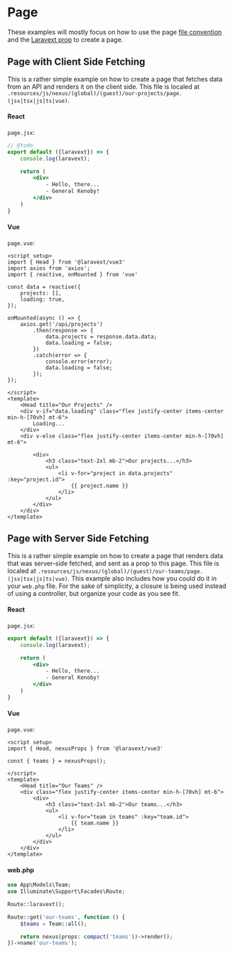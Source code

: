 # Page

These examples will mostly focus on how to use the page [file convention](/concepts/file-conventions.md) and the [Laravext prop](/concepts/laravext-prop.md) to create a page.

## Page with Client Side Fetching

This is a rather simple example on how to create a page that fetches data from an API and renders it on the client side. This file is localed at `.resources/js/nexus/(global)/(guest)/our-projects/page.(jsx|tsx|js|ts|vue)`.

<!-- tabs:start -->

#### **React**

`page.jsx`:

```jsx
// @todo
export default ({laravext}) => {
    console.log(laravext);

    return (
        <div>
            - Hello, there...
            - General Kenoby!
        </div>
    )
}
```

#### **Vue**

`page.vue`:

```vue
<script setup>
import { Head } from '@laravext/vue3'
import axios from 'axios';
import { reactive, onMounted } from 'vue'

const data = reactive({
    projects: [],
    loading: true,
});

onMounted(async () => {
    axios.get('/api/projects')
        .then(response => {
            data.projects = response.data.data;
            data.loading = false;
        })
        .catch(error => {
            console.error(error);
            data.loading = false;
        });
});

</script>
<template>
    <Head title="Our Projects" />
    <div v-if="data.loading" class="flex justify-center items-center min-h-[70vh] mt-6">
        Loading...
    </div>
    <div v-else class="flex justify-center items-center min-h-[70vh]  mt-6">

        <div>
            <h3 class="text-2xl mb-2">Our projects...</h3>
            <ul>
                <li v-for="project in data.projects" :key="project.id">
                    {{ project.name }}
                </li>
            </ul>
        </div>
    </div>
</template>

```

<!-- tabs:end -->

## Page with Server Side Fetching

This is a rather simple example on how to create a page that renders data that was server-side fetched, and sent as a prop to this page. This file is localed at `.resources/js/nexus/(global)/(guest)/our-teams/page.(jsx|tsx|js|ts|vue)`. This example also includes how you could do it in your `web.php` file. For the sake of simplicity, a closure is being used instead of using a controller, but organize your code as you see fit.

<!-- tabs:start -->

#### **React**

`page.jsx`:

```jsx
export default ({laravext}) => {
    console.log(laravext);

    return (
        <div>
            - Hello, there...
            - General Kenoby!
        </div>
    )
}
```

#### **Vue**

`page.vue`:

```vue
<script setup>
import { Head, nexusProps } from '@laravext/vue3'

const { teams } = nexusProps();

</script>
<template>
    <Head title="Our Teams" />
    <div class="flex justify-center items-center min-h-[70vh] mt-6">
        <div>
            <h3 class="text-2xl mb-2">Our teams...</h3>
            <ul>
                <li v-for="team in teams" :key="team.id">
                    {{ team.name }}
                </li>
            </ul>
        </div>
    </div>
</template>
```

#### **web.php**

```php
use App\Models\Team;
use Illuminate\Support\Facades\Route;

Route::laravext();

Route::get('our-teams', function () {
    $teams = Team::all();

    return nexus(props: compact('teams'))->render();
})->name('our-teams');
```

<!-- tabs:end -->